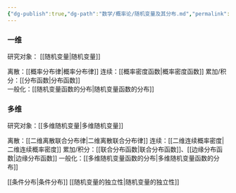 ```yaml
---
{"dg-publish":true,"dg-path":"数学/概率论/随机变量及其分布.md","permalink":"/数学/概率论/随机变量及其分布/","dgPassFrontmatter":true,"noteIcon":"","created":"2024-04-16T13:01:27.494+08:00","updated":"2024-05-02T16:54:16.762+08:00"}
---
```


### 一维
研究对象： [[随机变量\|随机变量]]

离散：[[概率分布律\|概率分布律]]
连续：[[概率密度函数\|概率密度函数]]
累加/积分：[[分布函数\|分布函数]]  
一般化：[[随机变量函数的分布\|随机变量函数的分布]]
### 多维
研究对象：[[多维随机变量\|多维随机变量]]

离散：[[二维离散联合分布律\|二维离散联合分布律]]
连续：[[二维连续概率密度\|二维连续概率密度]]
累加/积分：[[联合分布函数\|联合分布函数]]、[[边缘分布函数\|边缘分布函数]]
一般化：[[多维随机变量函数的分布\|多维随机变量函数的分布]]

[[条件分布\|条件分布]]
[[随机变量的独立性\|随机变量的独立性]]
